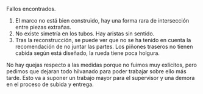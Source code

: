 Fallos encontrados.

1. El marco no está bien construido, hay una forma rara de intersección entre piezas extrañas. 
2. No existe simetría en los tubos. Hay aristas sin sentido.
3. Tras la reconstrucción, se puede ver que no se ha tenido en cuenta la recomendación de no juntar las partes. Los piñones traseros no tienen cabida según está diseñado, la rueda tiene poca holgura.


No hay quejas respecto a las medidas porque no fuimos muy exlícitos, pero pedimos que dejaran todo hilvanado para poder trabajar sobre ello más tarde. Esto va a suponer un trabajo mayor para el supervisor y una demora en el proceso de subida y entrega. 
